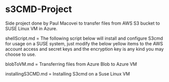 # s3CMD-Project

Side project done by Paul Macovei to transfer files from AWS S3 bucket to SUSE Linux VM in Azure.

shellScript.md = The following script below will install and configure S3cmd for usage on a SUSE system, just modify the below yellow items to the AWS account access and secret keys and the encryption key is any kind you may choose to use.

blobToVM.md = Transferring files from Azure Blob to Azure VM

installingS3CMD.md = Installing S3cmd on a Suse Linux VM
